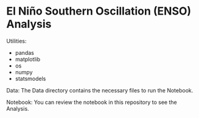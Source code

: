 # El Niño Southern Oscillation (ENSO) Analysis

Utilities:
* pandas
* matplotlib
* os
* numpy
* statsmodels

Data:
The Data directory contains the necessary files to run the Notebook.

Notebook:
You can review the notebook in this repository to see the Analysis.